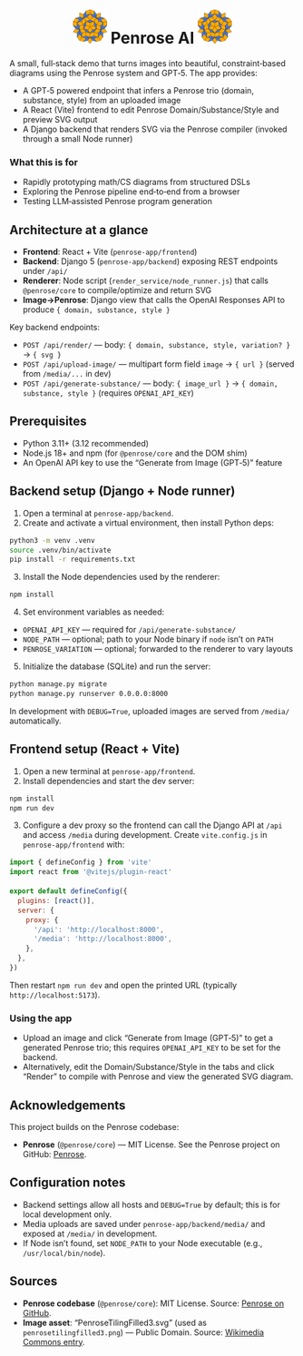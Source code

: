<h1 align="center">
  <img src="penrose-app/frontend/src/assets/penrosetilingfilled3.png" alt="Penrose" width="60" height="60" />
  Penrose AI
  <img src="penrose-app/frontend/src/assets/penrosetilingfilled3.png" alt="Penrose" width="60" height="60" />
</h1>

A small, full‑stack demo that turns images into beautiful, constraint‑based diagrams using the Penrose system and GPT‑5. The app provides:

- A GPT‑5 powered endpoint that infers a Penrose trio (domain, substance, style) from an uploaded image
- A React (Vite) frontend to edit Penrose Domain/Substance/Style and preview SVG output
- A Django backend that renders SVG via the Penrose compiler (invoked through a small Node runner)

### What this is for

- Rapidly prototyping math/CS diagrams from structured DSLs
- Exploring the Penrose pipeline end‑to‑end from a browser
- Testing LLM‑assisted Penrose program generation

## Architecture at a glance

- **Frontend**: React + Vite (`penrose-app/frontend`)
- **Backend**: Django 5 (`penrose-app/backend`) exposing REST endpoints under `/api/`
- **Renderer**: Node script (`render_service/node_runner.js`) that calls `@penrose/core` to compile/optimize and return SVG
- **Image→Penrose**: Django view that calls the OpenAI Responses API to produce `{ domain, substance, style }`

Key backend endpoints:
- `POST /api/render/` — body: `{ domain, substance, style, variation? }` → `{ svg }`
- `POST /api/upload-image/` — multipart form field `image` → `{ url }` (served from `/media/...` in dev)
- `POST /api/generate-substance/` — body: `{ image_url }` → `{ domain, substance, style }` (requires `OPENAI_API_KEY`)

## Prerequisites

- Python 3.11+ (3.12 recommended)
- Node.js 18+ and npm (for `@penrose/core` and the DOM shim)
- An OpenAI API key to use the “Generate from Image (GPT‑5)” feature

## Backend setup (Django + Node runner)

1. Open a terminal at `penrose-app/backend`.
2. Create and activate a virtual environment, then install Python deps:

```bash
python3 -m venv .venv
source .venv/bin/activate
pip install -r requirements.txt
```

3. Install the Node dependencies used by the renderer:

```bash
npm install
```

4. Set environment variables as needed:
- `OPENAI_API_KEY` — required for `/api/generate-substance/`
- `NODE_PATH` — optional; path to your Node binary if `node` isn’t on `PATH`
- `PENROSE_VARIATION` — optional; forwarded to the renderer to vary layouts

5. Initialize the database (SQLite) and run the server:

```bash
python manage.py migrate
python manage.py runserver 0.0.0.0:8000
```

In development with `DEBUG=True`, uploaded images are served from `/media/` automatically.

## Frontend setup (React + Vite)
1. Open a new terminal at `penrose-app/frontend`.
2. Install dependencies and start the dev server:

```bash
npm install
npm run dev
```

3. Configure a dev proxy so the frontend can call the Django API at `/api` and access `/media` during development. Create `vite.config.js` in `penrose-app/frontend` with:

```js
import { defineConfig } from 'vite'
import react from '@vitejs/plugin-react'

export default defineConfig({
  plugins: [react()],
  server: {
    proxy: {
      '/api': 'http://localhost:8000',
      '/media': 'http://localhost:8000',
    },
  },
})
```

Then restart `npm run dev` and open the printed URL (typically `http://localhost:5173`).

### Using the app

- Upload an image and click “Generate from Image (GPT‑5)” to get a generated Penrose trio; this requires `OPENAI_API_KEY` to be set for the backend.
- Alternatively, edit the Domain/Substance/Style in the tabs and click “Render” to compile with Penrose and view the generated SVG diagram.

## Acknowledgements

This project builds on the Penrose codebase:
- **Penrose** (`@penrose/core`) — MIT License. See the Penrose project on GitHub: [Penrose](https://github.com/penrose/penrose).

## Configuration notes
- Backend settings allow all hosts and `DEBUG=True` by default; this is for local development only.
- Media uploads are saved under `penrose-app/backend/media/` and exposed at `/media/` in development.
- If Node isn’t found, set `NODE_PATH` to your Node executable (e.g., `/usr/local/bin/node`).

## Sources
- **Penrose codebase** (`@penrose/core`): MIT License. Source: [Penrose on GitHub](https://github.com/penrose/penrose).
- **Image asset**: “PenroseTilingFilled3.svg” (used as `penrosetilingfilled3.png`) — Public Domain. Source: [Wikimedia Commons entry](https://commons.wikimedia.org/wiki/File:PenroseTilingFilled3.svg). 
